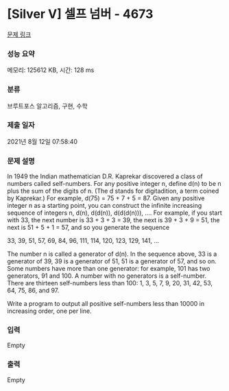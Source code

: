 # [Silver V] 셀프 넘버 - 4673 

[문제 링크](https://www.acmicpc.net/problem/4673) 

### 성능 요약

메모리: 125612 KB, 시간: 128 ms

### 분류

브루트포스 알고리즘, 구현, 수학

### 제출 일자

2021년 8월 12일 07:58:40

### 문제 설명

<p>In 1949 the Indian mathematician D.R. Kaprekar discovered a class of numbers called self-numbers. For any positive integer n, define d(n) to be n plus the sum of the digits of n. (The d stands for digitadition, a term coined by Kaprekar.) For example, d(75) = 75 + 7 + 5 = 87. Given any positive integer n as a starting point, you can construct the infinite increasing sequence of integers n, d(n), d(d(n)), d(d(d(n))), .... For example, if you start with 33, the next number is 33 + 3 + 3 = 39, the next is 39 + 3 + 9 = 51, the next is 51 + 5 + 1 = 57, and so you generate the sequence</p>

<p>33, 39, 51, 57, 69, 84, 96, 111, 114, 120, 123, 129, 141, ...</p>

<p>The number n is called a generator of d(n). In the sequence above, 33 is a generator of 39, 39 is a generator of 51, 51 is a generator of 57, and so on. Some numbers have more than one generator: for example, 101 has two generators, 91 and 100. A number with no generators is a self-number. There are thirteen self-numbers less than 100: 1, 3, 5, 7, 9, 20, 31, 42, 53, 64, 75, 86, and 97.</p>

<p>Write a program to output all positive self-numbers less than 10000 in increasing order, one per line.</p>

### 입력 

 Empty

### 출력 

 Empty

